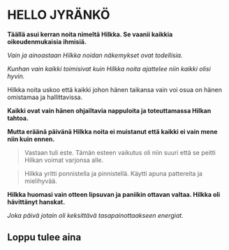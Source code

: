# HELLO JYRÄNKÖ 


**Täällä asui kerran noita nimeltä Hilkka. Se vaanii kaikkia oikeudenmukaisia ihmisiä.**

*Vain ja ainoastaan Hilkka noidan näkemykset ovat todellisia.*

_Kunhan vain kaikki toimisivat kuin Hilkka noita ajattelee niin kaikki olisi hyvin._

Hilkka noita uskoo että kaikki johon hänen taikansa vain voi osua on hänen omistamaa ja hallittavissa. 

**Kaikki ovat vain hänen ohjailtavia nappuloita ja toteuttamassa Hilkan tahtoa.**

**Mutta eräänä päivänä Hilkka noita ei muistanut että kaikki ei vain mene niin kuin ennen.**

> Vastaan tuli este. Tämän esteen vaikutus oli niin suuri että se peitti Hilkan voimat varjonsa alle.

> Hilkka yritti ponnistella ja pinnistellä. Käytti apuna pattereita ja mielihyvää. 

**Hilkka huomasi vain otteen lipsuvan ja paniikin ottavan valtaa. Hilkka oli hävittänyt hanskat.**

*Joka päivä jotain oli keksittävä tasapainottaakseen energiat.*


## Loppu tulee aina 
